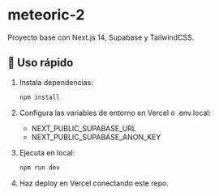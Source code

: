 # meteoric-2

Proyecto base con Next.js 14, Supabase y TailwindCSS.

## 🚀 Uso rápido

1. Instala dependencias:
   ```bash
   npm install
   ```

2. Configura las variables de entorno en Vercel o .env.local:
   - NEXT_PUBLIC_SUPABASE_URL
   - NEXT_PUBLIC_SUPABASE_ANON_KEY

3. Ejecuta en local:
   ```bash
   npm run dev
   ```

4. Haz deploy en Vercel conectando este repo.
